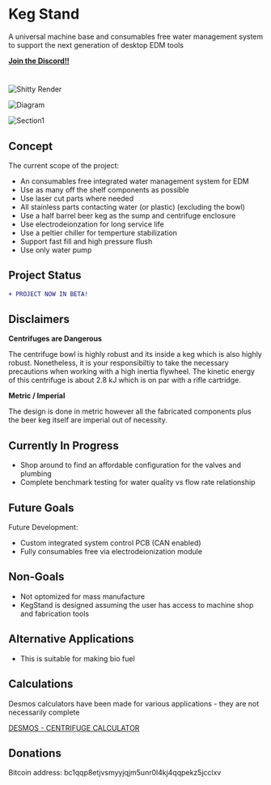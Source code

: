 # Keg Stand
A universal machine base and consumables free water management system to support the next generation of desktop EDM tools

[**Join the Discord!!**](https://discord.gg/fNJQsGFzm4)
#

![Shitty Render](https://github.com/alextreseder/KegStand/blob/master/images/kegstand_render_cover.png)

![Diagram](https://github.com/alextreseder/KegStand/blob/master/images/kegstand_diagram.PNG)

![Section1](https://github.com/alextreseder/KegStand/blob/master/images/bowl_centrifuge_diagram.PNG)

## Concept
The current scope of the project: 
* An consumables free integrated water management system for EDM
* Use as many off the shelf components as possible
* Use laser cut parts where needed
* All stainless parts contacting water (or plastic) (excluding the bowl)
* Use a half barrel beer keg as the sump and centrifuge enclosure
* Use electrodeionzation for long service life
* Use a peltier chiller for temperture stabilization
* Support fast fill and high pressure flush
* Use only water pump

## Project Status
```diff
+ PROJECT NOW IN BETA!
```
## Disclaimers

**Centrifuges are Dangerous**

The centrifuge bowl is highly robust and its inside a keg which is also highly robust. Nonetheless, it is your responsibiltiy to take the necessary precautions when working with a high inertia flywheel. The kinetic energy of this centrifuge is about 2.8 kJ which is on par with a rifle cartridge. 

**Metric / Imperial**

The design is done in metric however all the fabricated components plus the beer keg itself are imperial out of necessity. 

## Currently In Progress
* Shop around to find an affordable configuration for the valves and plumbing
* Complete benchmark testing for water quality vs flow rate relationship

## Future Goals
Future Development:
* Custom integrated system control PCB (CAN enabled)
* Fully consumables free via electrodeionization module

## Non-Goals
* Not optomized for mass manufacture
* KegStand is designed assuming the user has access to machine shop and fabrication tools

## Alternative Applications
* This is suitable for making bio fuel

## Calculations
Desmos calculators have been made for various applications - they are not necessarily complete

[DESMOS - CENTRIFUGE CALCULATOR](https://www.desmos.com/calculator/mu1ctin6io)

## Donations
Bitcoin address: bc1qqp8etjvsmyyjqjm5unr0l4kj4qqpekz5jcclxv
